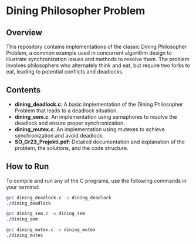 # Dining Philosopher Problem

## Overview
This repository contains implementations of the classic Dining Philosopher Problem, a common example used in concurrent algorithm design to illustrate synchronization issues and methods to resolve them. The problem involves philosophers who alternately think and eat, but require two forks to eat, leading to potential conflicts and deadlocks.

## Contents
- **dining_deadlock.c**: A basic implementation of the Dining Philosopher Problem that leads to a deadlock situation.
- **dining_sem.c**: An implementation using semaphores to resolve the deadlock and ensure proper synchronization.
- **dining_mutex.c**: An implementation using mutexes to achieve synchronization and avoid deadlock.
- **SO_Gr23_Projekti.pdf**: Detailed documentation and explanation of the problem, the solutions, and the code structure.

## How to Run
To compile and run any of the C programs, use the following commands in your terminal:

```bash
gcc dining_deadlock.c -o dining_deadlock
./dining_deadlock

gcc dining_sem.c -o dining_sem
./dining_sem

gcc dining_mutex.c -o dining_mutex
./dining_mutex
